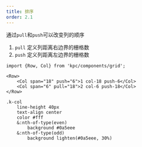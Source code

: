 ```yaml
---
title: 排序
order: 2.1
---
```


通过`pull`和`push`可以改变列的顺序

1. `pull` 定义列距离右边界的栅格数
2. `push` 定义列距离左边界的栅格数

```vdt
import {Row, Col} from 'kpc/components/grid';

<Row> 
    <Col span="18" push="6">1 col-18 push-6</Col>
    <Col span="6" pull="18">2 col-6 push-18</Col>
</Row>
```

```styl
.k-col
    line-height 40px
    text-align center
    color #fff
    &:nth-of-type(even)
        background #0a5eee
    &:nth-of-type(odd)
        background lighten(#0a5eee, 30%)
```

